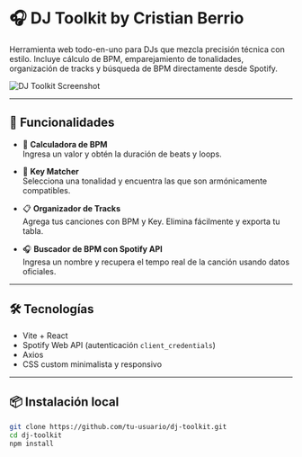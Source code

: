# 🎧 DJ Toolkit by Cristian Berrio

Herramienta web todo-en-uno para DJs que mezcla precisión técnica con estilo. Incluye cálculo de BPM, emparejamiento de tonalidades, organización de tracks y búsqueda de BPM directamente desde Spotify.

![DJ Toolkit Screenshot](./public/preview.png)

---

## 🚀 Funcionalidades

- 🎵 **Calculadora de BPM**  
  Ingresa un valor y obtén la duración de beats y loops.

- 🔑 **Key Matcher**  
  Selecciona una tonalidad y encuentra las que son armónicamente compatibles.

- 📋 **Organizador de Tracks**  
  Agrega tus canciones con BPM y Key. Elimina fácilmente y exporta tu tabla.

- 🎧 **Buscador de BPM con Spotify API**  
  Ingresa un nombre y recupera el tempo real de la canción usando datos oficiales.

---

## 🛠️ Tecnologías

- Vite + React
- Spotify Web API (autenticación `client_credentials`)
- Axios
- CSS custom minimalista y responsivo

---

## 📦 Instalación local

```bash
git clone https://github.com/tu-usuario/dj-toolkit.git
cd dj-toolkit
npm install
